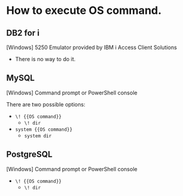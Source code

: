 # How to execute OS command.

## DB2 for i

\[Windows\] 5250 Emulator provided by IBM i Access Client Solutions

* There is no way to do it.



## MySQL

\[Windows\] Command prompt or PowerShell console

There are two possible options:
* `\! {{OS command}}`
    * `\! dir`
* `system {{OS command}}`
    * `system dir`



## PostgreSQL

\[Windows\] Command prompt or PowerShell console

* `\! {{OS command}}`
    * `\! dir`
